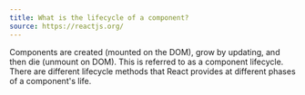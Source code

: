 ```yaml
---
title: What is the lifecycle of a component?
source: https://reactjs.org/
---
```


Components are created (mounted on the DOM), grow by updating, and then die (unmount on DOM). This is referred to as a component lifecycle. There are different lifecycle methods that React provides at different phases of a component's life.
